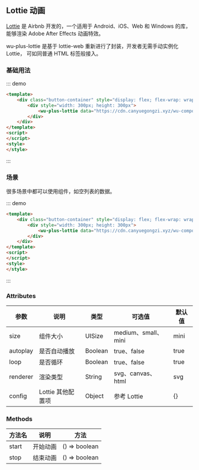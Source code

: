 ## Lottie 动画

[Lottie](https://lottiefiles.com//)  是 Airbnb 开发的，一个适用于 Android、iOS、Web 和 Windows 的库，能够渲染 Adob​​e After Effects 动画特效。

wu-plus-lottie 是基于 lottie-web 重新进行了封装，开发者无需手动实例化 Lottie， 可如同普通 HTML 标签般接入。

### 基础用法

::: demo
```html
<template>
    <div class="button-container" style="display: flex; flex-wrap: wrap; align-items: center;justify-content: space-around;padding: 16px">
        <div style="width: 300px; height: 300px">
            <wu-plus-lottie data="https://cdn.canyuegongzi.xyz/wu-component-static/lf20_r6blppzq.json"></wu-plus-lottie>
        </div>
    </div>
</template>
<script>
</script>
<style>
</style>
```
:::

### 场景

很多场景中都可以使用组件，如空列表的数据。

::: demo
```html
<template>
    <div class="button-container" style="display: flex; flex-wrap: wrap; align-items: center;justify-content: space-around;padding: 16px">
        <div style="width: 300px; height: 300px">
            <wu-plus-lottie data="https://cdn.canyuegongzi.xyz/wu-component-static/empty-list.json"></wu-plus-lottie>
        </div>  
    </div>
</template>
<script>
</script>
<style>
</style>
```
:::

### Attributes

| 参数      | 说明    | 类型      | 可选值       | 默认值   |
|---------- |-------- |---------- |-------------  |-------- |
| size | 组件大小 | UISize | medium、small、mini | mini |
| autoplay | 是否自动播放 | Boolean | true、false | true |
| loop | 是否循环 | Boolean | true、false | true |
| renderer | 渲染类型 | String | svg、canvas、 html | svg |
| config | Lottie 其他配置项 | Object | 参考 Lottie | {} |

### Methods

| 方法名  | 说明    | 方法     | 
|--------|--------|---------- |
| start | 开始动画 | () => boolean |
| stop   | 结束动画 | () => boolean |